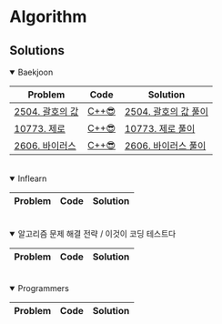 
**Algorithm**
===========

## Solutions

<details open>
<summary>Baekjoon</summary>
<div markdown="1">

|Problem|Code|Solution|
|------|---|------|
|[2504. 괄호의 값](https://www.acmicpc.net/problem/2504)|[C++😎](./baekjoon/2504_괄호의_값.cpp)|[2504. 괄호의 값 풀이](https://velog.io/@pkpete/%EB%B0%B1%EC%A4%80-2504.-%EA%B4%84%ED%98%B8%EC%9D%98-%EA%B0%92)|
|[10773. 제로](https://www.acmicpc.net/problem/10773)|[C++😎](./baekjoon/10773_제로.cpp)|[10773. 제로 풀이](https://velog.io/@pkpete/%EB%B0%B1%EC%A4%80-10773.-%EC%A0%9C%EB%A1%9C)|
|[2606. 바이러스](https://www.acmicpc.net/problem/2606)|[C++😎](./baekjoon/2606_바이러스.cpp)|[2606. 바이러스 풀이]()|



</div>
</details>

<br/>

<details open>
<summary>Inflearn</summary>
<div markdown="1">

|Problem|Code|Solution|
|------|---|------|

</div>
</details>

<br/>

<details open>
<summary>알고리즘 문제 해결 전략 / 이것이 코딩 테스트다</summary>
<div markdown="1">

|Problem|Code|Solution|
|------|---|------|
</div>
</details>

<br/>

<details open>
<summary>Programmers</summary>
<div markdown="1">

|Problem|Code|Solution|
|------|---|------|
